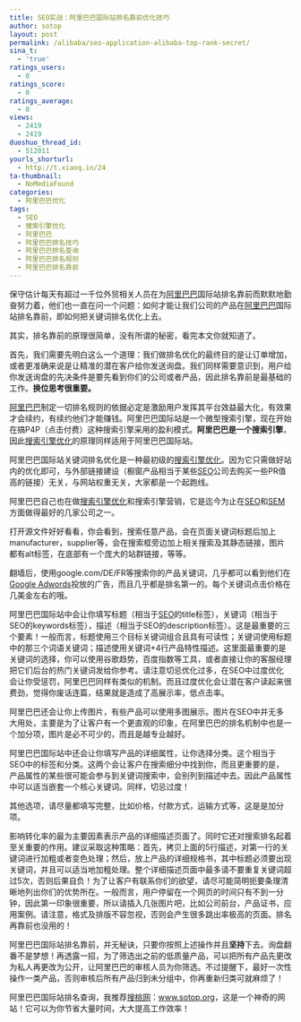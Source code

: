 ```yaml
---
title: SEO实战：阿里巴巴国际站排名靠前优化技巧
author: sotop
layout: post
permalink: /alibaba/seo-application-alibaba-top-rank-secret/
sina_t:
  - 'true'
ratings_users:
  - 0
ratings_score:
  - 0
ratings_average:
  - 0
views:
  - 2419
  - 2419
duoshuo_thread_id:
  - 512011
yourls_shorturl:
  - http://t.xiaoq.in/24
ta-thumbnail:
  - NoMediaFound
categories:
  - 阿里巴巴优化
tags:
  - SEO
  - 搜索引擎优化
  - 阿里巴巴
  - 阿里巴巴排名技巧
  - 阿里巴巴排名查询
  - 阿里巴巴排名规则
  - 阿里巴巴排名靠前
---
```

保守估计每天有超过一千位外贸相关人员在为<span class='wp_keywordlink_affiliate'><a href="http://blog.xiaoq.in/tag/%e9%98%bf%e9%87%8c%e5%b7%b4%e5%b7%b4/" title="查看阿里巴巴中的全部文章" target="_blank">阿里巴巴</a></span>国际站排名靠前而默默地勤奋努力着，他们也一直在问一个问题：如何才能让我们公司的产品在<span class='wp_keywordlink_affiliate'><a href="http://blog.xiaoq.in/tag/%e9%98%bf%e9%87%8c%e5%b7%b4%e5%b7%b4/" title="查看阿里巴巴中的全部文章" target="_blank">阿里巴巴</a></span>国际站排名靠前，即如何把关键词排名优化上去。

其实，排名靠前的原理很简单，没有所谓的秘密，看完本文你就知道了。

首先，我们需要先明白这么一个道理：我们做排名优化的最终目的是让订单增加，或者更准确来说是让精准的潜在客户给你发送询盘。我们同样需要意识到，用户给你发送询盘的先决条件是要先看到你们的公司或者产品，因此排名靠前是最基础的工作。**换位思考很重要。**

<span class='wp_keywordlink_affiliate'><a href="http://blog.xiaoq.in/tag/%e9%98%bf%e9%87%8c%e5%b7%b4%e5%b7%b4/" title="查看阿里巴巴中的全部文章" target="_blank">阿里巴巴</a></span>制定一切排名规则的依据必定是激励用户发挥其平台效益最大化，有效果才会续约，有续约他们才能赚钱。阿里巴巴国际站是一个微型搜索引擎，现在开始在搞P4P（点击付费）这种搜索引擎采用的盈利模式。**阿里巴巴是一个搜索引擎**，因此<span class='wp_keywordlink_affiliate'><a href="http://blog.xiaoq.in/tag/%e6%90%9c%e7%b4%a2%e5%bc%95%e6%93%8e%e4%bc%98%e5%8c%96/" title="查看搜索引擎优化中的全部文章" target="_blank">搜索引擎优化</a></span>的原理同样适用于阿里巴巴国际站。

阿里巴巴国际站关键词排名优化是一种最初级的<span class='wp_keywordlink_affiliate'><a href="http://blog.xiaoq.in/tag/%e6%90%9c%e7%b4%a2%e5%bc%95%e6%93%8e%e4%bc%98%e5%8c%96/" title="查看搜索引擎优化中的全部文章" target="_blank">搜索引擎优化</a></span>。因为它只需做好站内的优化即可，与外部链接建设（橱窗产品相当于某些<span class='wp_keywordlink_affiliate'><a href="http://blog.xiaoq.in/tag/seo-2/" title="查看SEO中的全部文章" target="_blank">SEO</a></span>公司去购买一些PR值高的链接）无关，与网站权重无关，大家都是一个起跑线。

阿里巴巴自己也在做<span class='wp_keywordlink_affiliate'><a href="http://blog.xiaoq.in/tag/%e6%90%9c%e7%b4%a2%e5%bc%95%e6%93%8e%e4%bc%98%e5%8c%96/" title="查看搜索引擎优化中的全部文章" target="_blank">搜索引擎优化</a></span>和搜索引擎营销，它是迄今为止在<span class='wp_keywordlink_affiliate'><a href="http://blog.xiaoq.in/tag/seo-2/" title="查看SEO中的全部文章" target="_blank">SEO</a></span>和<span class='wp_keywordlink'><a href="http://blog.xiaoq.in/sem/" title="SEM搜索引擎营销" target="_blank">SEM</a></span>方面做得最好的几家公司之一。

打开源文件好好看看，你会看到，搜索任意产品，会在页面关键词标题后加上manufacturer，supplier等，会在搜索框旁边加上相关搜索及其静态链接，图片都有alt标签，在底部有一个庞大的站群链接，等等。

翻墙后，使用google.com/DE/FR等搜索你的产品关键词，几乎都可以看到他们在<span class='wp_keywordlink'><a href="http://blog.xiaoq.in/google-adwords/" title="Google Adwords" target="_blank">Google Adwords</a></span>投放的广告，而且几乎都是排名第一的。每个关键词点击价格在几美金左右的哦。

阿里巴巴国际站中会让你填写标题（相当于<span class='wp_keywordlink_affiliate'><a href="http://blog.xiaoq.in/tag/seo-2/" title="查看SEO中的全部文章" target="_blank">SEO</a></span>的title标签），关键词（相当于SEO的keywords标签），描述（相当于SEO的description标签）。这是最重要的三个要素！一般而言，标题使用三个目标关键词组合且具有可读性；关键词使用标题中的那三个词语关键词；描述使用关键词+4行产品特性描述。这里面最重要的是关键词的选择，你可以使用谷歌趋势，百度指数等工具，或者直接让你的客服经理把它们后台的热门关键词发给你参考。请注意切忌优化过多，在SEO中过度优化会让你受惩罚，阿里巴巴同样有类似的机制。而且过度优化会让潜在客户读起来很费劲，觉得你废话连篇，结果就是造成了高展示率，低点击率。

阿里巴巴还会让你上传图片，有些产品可以使用多图展示。图片在SEO中并无多大用处，主要是为了让客户有一个更直观的印象，在阿里巴巴的排名机制中也是一个加分项，图片是必不可少的，而且是越专业越好。

阿里巴巴国际站中还会让你填写产品的详细属性，让你选择分类。这个相当于SEO中的标签和分类。这两个会让客户在搜索细分中找到你，而且更重要的是，产品属性的某些很可能会参与到关键词搜索中，会别列到描述中去。因此产品属性中可以适当嵌套一个核心关键词。同样，切忌过度！

其他选项，请尽量都填写完整，比如价格，付款方式，运输方式等，这是是加分项。

影响转化率的最为主要因素表示产品的详细描述页面了。同时它还对搜索排名起着至关重要的作用。建议采取这种策略：首先，拷贝上面的5行描述，对第一行的关键词进行加粗或者变色处理；然后，放上产品的详细规格书，其中标题必须要出现关键词，并且可以适当地加粗处理。整个详细描述页面中最多请不要重复关键词超过5次，否则后果自负！为了让客户有联系你们的欲望，请尽可能简明扼要条理清晰地列出你们的优势所在。一般而言，用户停留在一个网页的时间只有不到一分钟，因此第一印象很重要，所以请插入几张图片吧，比如公司前台，产品证书，应用案例。请注意，格式及排版不容忽视，否则会产生很多跳出率极高的页面。排名再靠前也没用的！

阿里巴巴国际站排名靠前，并无秘诀，只要你按照上述操作并且**坚持**下去。询盘翻番不是梦想！再透露一招，为了筛选出之前的低质量产品，可以把所有产品先更改为私人再更改为公开，让阿里巴巴的审核人员为你筛选。不过提醒下，最好一次性操作一类产品，否则审核后所有产品归到未分组中，你再重新归类可就麻烦了！

阿里巴巴国际站排名查询，我推荐<span class='wp_keywordlink'><a href="http://www.sotop.org/" title="淘宝关键词排名查询" target="_blank">搜桃网</a></span>：<a title="阿里巴巴国际站排名查询" href="http://blog.sotop.org/" target="_blank">www.sotop.org</a>，这是一个神奇的网站！它可以为你节省大量时间，大大提高工作效率！